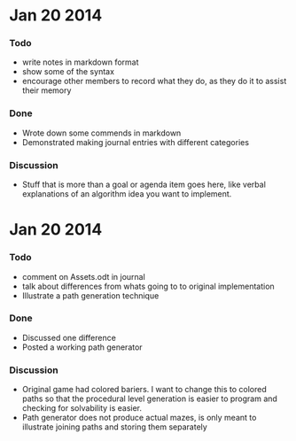 Jan 20 2014
===========

### Todo
- write notes in markdown format
- show some of the syntax
- encourage other members to record what they do, as they do it 
  to assist their memory

### Done
- Wrote down some commends in markdown
- Demonstrated making journal entries with different categories

### Discussion
- Stuff that is more than a goal or agenda item goes here, like verbal
  explanations of an algorithm idea you want to implement.

Jan 20 2014
===========

### Todo
- comment on Assets.odt in journal 
- talk about differences from whats going to to original implementation
- Illustrate a path generation technique

### Done
- Discussed one difference
- Posted a working path generator

### Discussion
- Original game had colored bariers. I want to change this to colored paths so
  that the procedural level generation is easier to program and checking for
  solvability is easier.
- Path generator does not produce actual mazes, is only meant to illustrate joining paths and storing them separately
